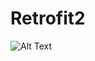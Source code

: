 # Retrofit2

![Alt Text](https://firebasestorage.googleapis.com/v0/b/cybrillatest-ad60b.appspot.com/o/retrofit%20(1)-min-min.gif?alt=media&token=8aaad88b-d142-4c4e-b71a-cb44021eeeb7)

